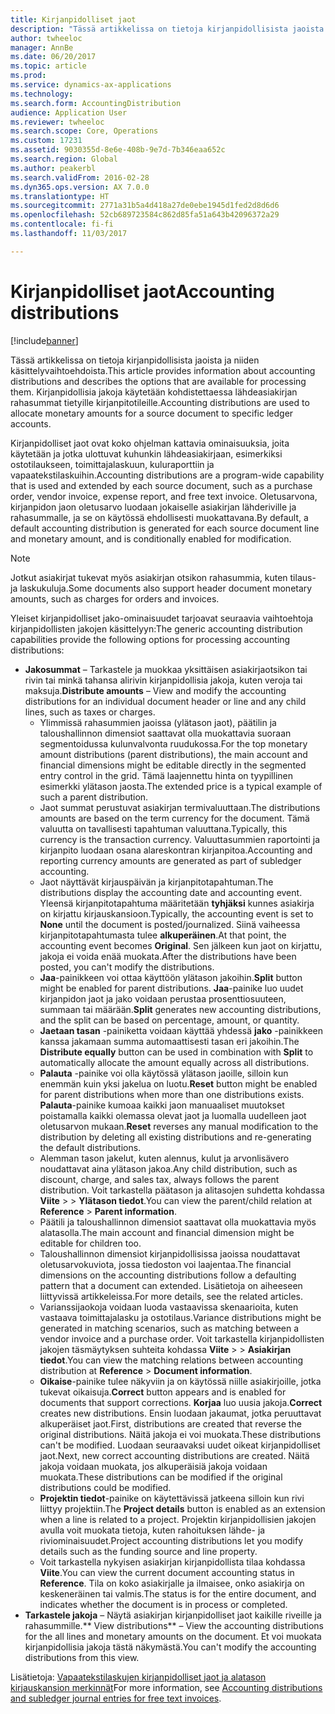 ```yaml
---
title: Kirjanpidolliset jaot
description: "Tässä artikkelissa on tietoja kirjanpidollisista jaoista ja niiden käsittelyvaihtoehdoista. Kirjanpidollisia jakoja käytetään kohdistettaessa lähdeasiakirjan rahasummat tietyille kirjanpitotileille."
author: twheeloc
manager: AnnBe
ms.date: 06/20/2017
ms.topic: article
ms.prod: 
ms.service: dynamics-ax-applications
ms.technology: 
ms.search.form: AccountingDistribution
audience: Application User
ms.reviewer: twheeloc
ms.search.scope: Core, Operations
ms.custom: 17231
ms.assetid: 9030355d-8e6e-408b-9e7d-7b346eaa652c
ms.search.region: Global
ms.author: peakerbl
ms.search.validFrom: 2016-02-28
ms.dyn365.ops.version: AX 7.0.0
ms.translationtype: HT
ms.sourcegitcommit: 2771a31b5a4d418a27de0ebe1945d1fed2d8d6d6
ms.openlocfilehash: 52cb689723584c862d85fa51a643b42096372a29
ms.contentlocale: fi-fi
ms.lasthandoff: 11/03/2017

---
```


# <a name="accounting-distributions"></a><span data-ttu-id="fd584-104">Kirjanpidolliset jaot</span><span class="sxs-lookup"><span data-stu-id="fd584-104">Accounting distributions</span></span>

[!include[banner](../includes/banner.md)]


<span data-ttu-id="fd584-105">Tässä artikkelissa on tietoja kirjanpidollisista jaoista ja niiden käsittelyvaihtoehdoista.</span><span class="sxs-lookup"><span data-stu-id="fd584-105">This article provides information about accounting distributions and describes the options that are available for processing them.</span></span> <span data-ttu-id="fd584-106">Kirjanpidollisia jakoja käytetään kohdistettaessa lähdeasiakirjan rahasummat tietyille kirjanpitotileille.</span><span class="sxs-lookup"><span data-stu-id="fd584-106">Accounting distributions are used to allocate monetary amounts for a source document to specific ledger accounts.</span></span> 

<span data-ttu-id="fd584-107">Kirjanpidolliset jaot ovat koko ohjelman kattavia ominaisuuksia, joita käytetään ja jotka ulottuvat kuhunkin lähdeasiakirjaan, esimerkiksi ostotilaukseen, toimittajalaskuun, kuluraporttiin ja vapaatekstilaskuihin.</span><span class="sxs-lookup"><span data-stu-id="fd584-107">Accounting distributions are a program-wide capability that is used and extended by each source document, such as a purchase order, vendor invoice, expense report, and free text invoice.</span></span> <span data-ttu-id="fd584-108">Oletusarvona, kirjanpidon jaon oletusarvo luodaan jokaiselle asiakirjan lähderiville ja rahasummalle, ja se on käytössä ehdollisesti muokattavana.</span><span class="sxs-lookup"><span data-stu-id="fd584-108">By default, a default accounting distribution is generated for each source document line and monetary amount, and is conditionally enabled for modification.</span></span> 

> [!Note] 
> <span data-ttu-id="fd584-109">Jotkut asiakirjat tukevat myös asiakirjan otsikon rahasummia, kuten tilaus- ja laskukuluja.</span><span class="sxs-lookup"><span data-stu-id="fd584-109">Some documents also support header document monetary amounts, such as charges for orders and invoices.</span></span> 

<span data-ttu-id="fd584-110">Yleiset kirjanpidolliset jako-ominaisuudet tarjoavat seuraavia vaihtoehtoja kirjanpidollisten jakojen käsittelyyn:</span><span class="sxs-lookup"><span data-stu-id="fd584-110">The generic accounting distribution capabilities provide the following options for processing accounting distributions:</span></span>

-   <span data-ttu-id="fd584-111">**Jakosummat** – Tarkastele ja muokkaa yksittäisen asiakirjaotsikon tai rivin tai minkä tahansa alirivin kirjanpidollisia jakoja, kuten veroja tai maksuja.</span><span class="sxs-lookup"><span data-stu-id="fd584-111">**Distribute amounts** – View and modify the accounting distributions for an individual document header or line and any child lines, such as taxes or charges.</span></span>
    -   <span data-ttu-id="fd584-112">Ylimmissä rahasummien jaoissa (ylätason jaot), päätilin ja taloushallinnon dimensiot saattavat olla muokattavia suoraan segmentoidussa kulunvalvonta ruudukossa.</span><span class="sxs-lookup"><span data-stu-id="fd584-112">For the top monetary amount distributions (parent distributions), the main account and financial dimensions might be editable directly in the segmented entry control in the grid.</span></span> <span data-ttu-id="fd584-113">Tämä laajennettu hinta on tyypillinen esimerkki ylätason jaosta.</span><span class="sxs-lookup"><span data-stu-id="fd584-113">The extended price is a typical example of such a parent distribution.</span></span>
    -   <span data-ttu-id="fd584-114">Jaot summat perustuvat asiakirjan termivaluuttaan.</span><span class="sxs-lookup"><span data-stu-id="fd584-114">The distributions amounts are based on the term currency for the document.</span></span> <span data-ttu-id="fd584-115">Tämä valuutta on tavallisesti tapahtuman valuuttana.</span><span class="sxs-lookup"><span data-stu-id="fd584-115">Typically, this currency is the transaction currency.</span></span> <span data-ttu-id="fd584-116">Valuuttasummien raportointi ja kirjanpito luodaan osana alareskontran kirjanpitoa.</span><span class="sxs-lookup"><span data-stu-id="fd584-116">Accounting and reporting currency amounts are generated as part of subledger accounting.</span></span>
    -   <span data-ttu-id="fd584-117">Jaot näyttävät kirjauspäivän ja kirjanpitotapahtuman.</span><span class="sxs-lookup"><span data-stu-id="fd584-117">The distributions display the accounting date and accounting event.</span></span> <span data-ttu-id="fd584-118">Yleensä kirjanpitotapahtuma määritetään **tyhjäksi** kunnes asiakirja on kirjattu kirjauskansioon.</span><span class="sxs-lookup"><span data-stu-id="fd584-118">Typically, the accounting event is set to **None** until the document is posted/journalized.</span></span> <span data-ttu-id="fd584-119">Siinä vaiheessa kirjanpitotapahtumasta tulee **alkuperäinen**.</span><span class="sxs-lookup"><span data-stu-id="fd584-119">At that point, the accounting event becomes **Original**.</span></span> <span data-ttu-id="fd584-120">Sen jälkeen kun jaot on kirjattu, jakoja ei voida enää muokata.</span><span class="sxs-lookup"><span data-stu-id="fd584-120">After the distributions have been posted, you can't modify the distributions.</span></span>
    -   <span data-ttu-id="fd584-121">**Jaa**-painikkeen voi ottaa käyttöön ylätason jakoihin.</span><span class="sxs-lookup"><span data-stu-id="fd584-121">**Split** button might be enabled for parent distributions.</span></span> <span data-ttu-id="fd584-122">**Jaa**-painike luo uudet kirjanpidon jaot ja jako voidaan perustaa prosenttiosuuteen, summaan tai määrään.</span><span class="sxs-lookup"><span data-stu-id="fd584-122">**Split** generates new accounting distributions, and the split can be based on percentage, amount, or quantity.</span></span>
    -   <span data-ttu-id="fd584-123">**Jaetaan tasan** -painiketta voidaan käyttää yhdessä **jako** -painikkeen kanssa jakamaan summa automaattisesti tasan eri jakoihin.</span><span class="sxs-lookup"><span data-stu-id="fd584-123">The **Distribute equally** button can be used in combination with **Split** to automatically allocate the amount equally across all distributions.</span></span>
    -   <span data-ttu-id="fd584-124">**Palauta** -painike voi olla käytössä ylätason jaoille, silloin kun enemmän kuin yksi jakelua on luotu.</span><span class="sxs-lookup"><span data-stu-id="fd584-124">**Reset** button might be enabled for parent distributions when more than one distributions exists.</span></span> <span data-ttu-id="fd584-125">**Palauta**-painike kumoaa kaikki jaon manuaaliset muutokset poistamalla kaikki olemassa olevat jaot ja luomalla uudelleen jaot oletusarvon mukaan.</span><span class="sxs-lookup"><span data-stu-id="fd584-125">**Reset** reverses any manual modification to the distribution by deleting all existing distributions and re-generating the default distributions.</span></span>
    -   <span data-ttu-id="fd584-126">Alemman tason jakelut, kuten alennus, kulut ja arvonlisävero noudattavat aina ylätason jakoa.</span><span class="sxs-lookup"><span data-stu-id="fd584-126">Any child distribution, such as discount, charge, and sales tax, always follows the parent distribution.</span></span> <span data-ttu-id="fd584-127">Voit tarkastella päätason ja alitasojen suhdetta kohdassa **Viite** &gt; > **Ylätason tiedot**.</span><span class="sxs-lookup"><span data-stu-id="fd584-127">You can view the parent/child relation at **Reference** &gt; **Parent information**.</span></span>
    -   <span data-ttu-id="fd584-128">Päätili ja taloushallinnon dimensiot saattavat olla muokattavia myös alatasolla.</span><span class="sxs-lookup"><span data-stu-id="fd584-128">The main account and financial dimension might be editable for children too.</span></span>
    -   <span data-ttu-id="fd584-129">Taloushallinnon dimensiot kirjanpidollisissa jaoissa noudattavat oletusarvokuviota, jossa tiedoston voi laajentaa.</span><span class="sxs-lookup"><span data-stu-id="fd584-129">The financial dimensions on the accounting distributions follow a defaulting pattern that a document can extended.</span></span> <span data-ttu-id="fd584-130">Lisätietoja on aiheeseen liittyvissä artikkeleissa.</span><span class="sxs-lookup"><span data-stu-id="fd584-130">For more details, see the related articles.</span></span>
    -   <span data-ttu-id="fd584-131">Varianssijaokoja voidaan luoda vastaavissa skenaarioita, kuten vastaava toimittajalasku ja ostotilaus.</span><span class="sxs-lookup"><span data-stu-id="fd584-131">Variance distributions might be generated in matching scenarios, such as matching between a vendor invoice and a purchase order.</span></span> <span data-ttu-id="fd584-132">Voit tarkastella kirjanpidollisten jakojen täsmäytyksen suhteita kohdassa **Viite** > &gt; **Asiakirjan tiedot**.</span><span class="sxs-lookup"><span data-stu-id="fd584-132">You can view the matching relations between accounting distribution at **Reference** &gt; **Document information**.</span></span>
    -   <span data-ttu-id="fd584-133">**Oikaise**-painike tulee näkyviin ja on käytössä niille asiakirjoille, jotka tukevat oikaisuja.</span><span class="sxs-lookup"><span data-stu-id="fd584-133">**Correct** button appears and is enabled for documents that support corrections.</span></span> <span data-ttu-id="fd584-134">**Korjaa** luo uusia jakoja.</span><span class="sxs-lookup"><span data-stu-id="fd584-134">**Correct** creates new distributions.</span></span> <span data-ttu-id="fd584-135">Ensin luodaan jakaumat, jotka peruuttavat alkuperäiset jaot.</span><span class="sxs-lookup"><span data-stu-id="fd584-135">First, distributions are created that reverse the original distributions.</span></span> <span data-ttu-id="fd584-136">Näitä jakoja ei voi muokata.</span><span class="sxs-lookup"><span data-stu-id="fd584-136">These distributions can't be modified.</span></span> <span data-ttu-id="fd584-137">Luodaan seuraavaksi uudet oikeat kirjanpidolliset jaot.</span><span class="sxs-lookup"><span data-stu-id="fd584-137">Next, new correct accounting distributions are created.</span></span> <span data-ttu-id="fd584-138">Näitä jakoja voidaan muokata, jos alkuperäisiä jakoja voidaan muokata.</span><span class="sxs-lookup"><span data-stu-id="fd584-138">These distributions can be modified if the original distributions could be modified.</span></span>
    -   <span data-ttu-id="fd584-139">**Projektin tiedot**-painike on käytettävissä jatkeena silloin kun rivi liittyy projektiin.</span><span class="sxs-lookup"><span data-stu-id="fd584-139">The **Project details** button is enabled as an extension when a line is related to a project.</span></span> <span data-ttu-id="fd584-140">Projektin kirjanpidollisien jakojen avulla voit muokata tietoja, kuten rahoituksen lähde- ja riviominaisuudet.</span><span class="sxs-lookup"><span data-stu-id="fd584-140">Project accounting distributions let you modify details such as the funding source and line property.</span></span>
    -   <span data-ttu-id="fd584-141">Voit tarkastella nykyisen asiakirjan kirjanpidollista tilaa kohdassa **Viite**.</span><span class="sxs-lookup"><span data-stu-id="fd584-141">You can view the current document accounting status in **Reference**.</span></span> <span data-ttu-id="fd584-142">Tila on koko asiakirjalle ja ilmaisee, onko asiakirja on keskeneräinen tai valmis.</span><span class="sxs-lookup"><span data-stu-id="fd584-142">The status is for the entire document, and indicates whether the document is in process or completed.</span></span>
-   <span data-ttu-id="fd584-143">**Tarkastele jakoja** – Näytä asiakirjan kirjanpidolliset jaot kaikille riveille ja rahasummille.</span><span class="sxs-lookup"><span data-stu-id="fd584-143">** View distributions** – View the accounting distributions for the all lines and monetary amounts on the document.</span></span> <span data-ttu-id="fd584-144">Et voi muokata kirjanpidollisia jakoja tästä näkymästä.</span><span class="sxs-lookup"><span data-stu-id="fd584-144">You can't modify the accounting distributions from this view.</span></span>


<span data-ttu-id="fd584-145">Lisätietoja: [Vapaatekstilaskujen kirjanpidolliset jaot ja alatason kirjauskansion merkinnät](accounting-distributions-subledger-journal-entries-vendor-invoices.md)</span><span class="sxs-lookup"><span data-stu-id="fd584-145">For more information, see [Accounting distributions and subledger journal entries for free text invoices](accounting-distributions-subledger-journal-entries-vendor-invoices.md).</span></span>



